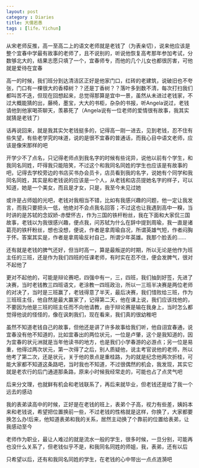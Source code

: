 ```yaml
---
layout: post
category : Diaries
title: 大儒若愚
tags : [life，Yichun]
---
```



从宋老师反推，高一至高二上的语文老师就是老钱了（为表亲切），说来他应该是整个宜春中学最有故事的老师了，且不说别的，听说他恢复高考那年参加考试，分数够北大的，结果志愿只填了一个，宜春师专，而他的几个儿女也都很厉害，可他就是爱待在宜春
 
高一的时候，我们班分到达清洁区正好是他家门口，红砖的老建筑，说破旧也不夸张，门口有一棵很大的香樟树？？还是丁香树？？落叶多到数不清，每次打扫我们都叫苦不迭，但现在回想起来，总觉得那算是宜中一景，虽然从未进过老钱家，不过大概能猜的出，藤椅，墨宝，大大的书柜，杂杂的书报，听Angela说过，老钱请他到他家喝茶聊天，羡慕死了（Angela说有一位老师的爱情很有故事，我其实就猜是老钱了）
 
话再说回来，就是我其实欠老钱挺多的，记得高一刚一进去，见到老钱，忍不住有些失望，有些老学究的味道，说的是很不宜春的普通话，而我心目中语文老师，应该是像宋那样的吧
 
开学少不了点名，只记得老师点到我名字的时候有些诧异，说他以前有个学生，和我同名同姓，吓得我只能陪笑，不过这个和我同名同姓的学生也应该是有故事的吧，记得去学校旁边的书店买书办会员卡，店员看到我的名字，说她有个同学和我同名同姓，其实是和老钱说的应该是一个人，从老钱和店员提她名字的样子，可以知道，她是一个美女，而且是才女，只是，我至今未见过她
 
或许是占师姐的光吧，老钱对我相当不错，比如有我感兴趣的问题，他一定让我发言，而我只要把头一低，他绝对不会点我名回答；不过这也让我遇到高中一糗，当时讲的是苏轼的念奴娇-赤壁怀古，作为三国的铁杆粉丝，我在下面和大家侃三国故事，老钱以为我很感兴趣，便点我，问苏轼为什么在辞中提到周瑜，我一直是诸葛亮的铁杆粉丝，想也没想，便说，作者是拿周瑜自况，所谓英雄气短，作者闷胸于怀。答案其实是，作者是拿周瑜反衬自己，所谓少年英雄。我那个脸丢的……
 
还有就是老钱的脾气还好，但当时高一，算是最叛逆的时期，所以无论是他作为班主任的三班，还是作为我们四班的任课老师，有时实在忍不住，便会发脾气，很对不起他了
 
更对不起他的，可能是辩论赛吧，四强中有一，三，四班，我们抽到好签，先进了决赛，当时老钱教三四班语文，老涂教一四班政治，所以一三班半决赛是两位老师的对决了，当时是三班赢了，老钱得意了半天，最后决赛，我们惜败给三班，作为三班班主任，他自然是最大赢家了，记得第二天，他在课上说，我们应该找他的，不要因为他是三班的班主任而不向他请教，由于辩论赛是输在我身上，当时怎么都觉得他说的怪怪的，像在讽刺我们，现在看来，我们真的很幼稚吧
 
虽然不知道老钱自己的故事，但他还是讲了许多故事给我们听，他自诩宜春通，说宜春没有他不知道的，比如宜春出的两位状元，一位是卢肇，这个是我知道的，因为宜春的状元洲就是当年他读书的地方，也是我们小学春游的必游点；另一位是易重，他得过两次状元，第一次得了之后，别人质疑他，说主考官说他的老师，所以他考了第二次，还是状元，关于他的景点是重桂路，为的就是纪念他两次折桂，可能大家都不知道这条路吧，当时我也不知道，不过很偶然的机会，我发现，其实它就是老农行的后门通道那条路，原来小时候我经常走的，可能也占了点灵气吧
 
后来分文理，也就鲜有机会和老钱联系了，再后来就毕业，但老钱还是给了我一个远去的感动
 
我的表弟读高中的时候，正好是在老钱的班上，表弟个子高，视力有些差，姨妈本来和老钱说，希望把位置换前一些，不过老钱的性格就是这样，你换了，大家都要换怎么办!后来，他知道表弟和我的关系，居然主动换了个靠前的位置给表弟，让我感动至今
 
老师作为职业，最让人难过的就是流水一般的学生，很多时候，一旦分别，可能再也没什么关系了，但老钱似乎不是，和我同名同姓的师姐，我，表弟，还有以后
 
只希望以后，还有和我同名同姓的学生，在老钱的心中带出一点点涟漪吧
